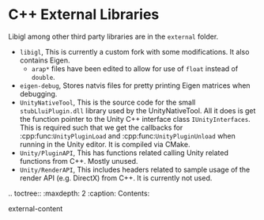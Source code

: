 # C++ External Libraries

Libigl among other third party libraries are in the `external` folder.

- `libigl`, This is currently a custom fork with some modifications. It also contains Eigen.
    - `arap*` files have been edited to allow for use of `float` instead of `double`.
- `eigen-debug`, Stores natvis files for pretty printing Eigen matrices when debugging.
- `UnityNativeTool`, This is the source code for the small `stubLluiPlugin.dll` library used by the UnityNativeTool.
  All it does is get the function pointer to the Unity C++ interface class `IUnityInterfaces`.
  This is required such that we get the callbacks for :cpp:func:`UnityPluginLoad` and :cpp:func:`UnityPluginUnload` when
  running in the Unity editor. It is compiled via CMake.
- `Unity/PluginAPI`, This has functions related calling Unity related functions from C++. Mostly unused.
- `Unity/RenderAPI`, This includes headers related to sample usage of the render API (e.g. DirectX) from C++.
  It is currently not used.

.. toctree::
   :maxdepth: 2
   :caption: Contents:

   external-content
